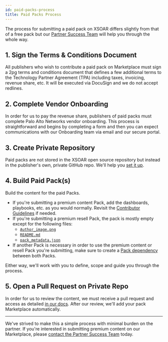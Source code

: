 ```yaml
---
id: paid-packs-process
title: Paid Packs Process
---
```


The process for submitting a paid pack on XSOAR differs slightly from that of a free pack but our <a href="mailto:soar.alliances@paloaltonetworks.com">Partner Success Team</a> will help you through the whole way.

## 1. Sign the Terms & Conditions Document

All publishers who wish to contribute a paid pack on Marketplace must sign a 2pg terms and conditions document that defines a few additional terms to the Technology Partner Agreement (TPA) including taxes, invoicing, revenue share, etc. It will be executed via DocuSign and we do not accept redlines. 

## 2. Complete Vendor Onboarding

In order for us to pay the revenue share, publishers of paid packs must complete Palo Alto Networks vendor onboarding. This process is straightforward and begins by completing a form and then you can expect communications with our Onboarding team via email and our secure portal. 

## 3. Create Private Repository

Paid packs are not stored in the XSOAR open source repository but instead in the publisher's own, private GitHub repo. We'll help you [set it up](/docs/packs/premium_packs). 

## 4. Build Paid Pack(s)

Build the content for the paid Packs. 

- If you're submitting a premium content Pack, add the dashboards, playbooks, etc. as you would normally. Revisit the [Contributor Guidelines](https://xsoar.pan.dev/docs/contributing/contributing#contributor-guidelines) if needed.
- If you're submitting a premium resell Pack, the pack is mostly empty except for the following files: 
  *   [`Author_image.png`](https://xsoar.pan.dev/docs/packs/packs-format#author_imagepng)
  *   [`README.md`](https://xsoar.pan.dev/docs/packs/packs-format#readmemd) 
  *   [`pack_metadata.json`](https://xsoar.pan.dev/docs/packs/packs-format#pack_metadatajson)
- If another Pack is necessary in order to use the premium content or resell Pack you're submitting, make sure to create a [Pack dependency](https://xsoar.pan.dev/docs/documentation/pack-docs#pack-dependencies) between both Packs.

Either way, we'll work with you to define, scope and guide you through the process.

## 5. Open a Pull Request on Private Repo

In order for us to review the content, we must receive a pull request and access as detailed [in our docs](/docs/packs/premium_packs). After our review, we'll add your pack Marketplace automatically. 

-----

We've strived to make this a simple process with minimal burden on the partner. If you're interested in submitting premium content on our Marketplace, please <a href="mailto:soar.alliances@paloaltonetworks.com">contact the Partner Success Team</a> today. 
